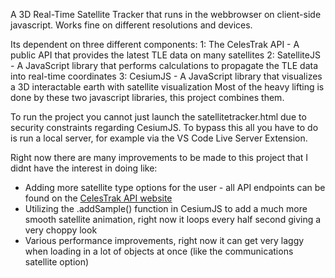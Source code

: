 A 3D Real-Time Satellite Tracker that runs in the webbrowser on client-side javascript.
Works fine on different resolutions and devices.

Its dependent on three different components:
1: The CelesTrak API - A public API that provides the latest TLE data on many satellites
2: SatelliteJS - A JavaScript library that performs calculations to propagate the TLE data into real-time coordinates
3: CesiumJS - A JavaScript library that visualizes a 3D interactable earth with satellite visualization
Most of the heavy lifting is done by these two javascript libraries, this project combines them.

To run the project you cannot just launch the satellitetracker.html due to security constraints regarding CesiumJS.
To bypass this all you have to do is run a local server, for example via the VS Code Live Server Extension.

Right now there are many improvements to be made to this project that I didnt have the interest in doing like:
* Adding more satellite type options for the user - all API endpoints can be found on the <a href='https://celestrak.org/NORAD/elements/'>CelesTrak API website</a>
* Utilizing the .addSample() function in CesiumJS to add a much more smooth satellite animation, right now it loops every half second giving a very choppy look
* Various performance improvements, right now it can get very laggy when loading in a lot of objects at once (like the communications satellite option)
